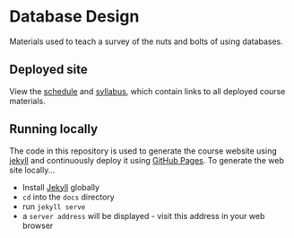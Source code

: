 # Database Design

Materials used to teach a survey of the nuts and bolts of using databases.

## Deployed site

View the [schedule](https://nyu-database-design.github.io/course-materials/) and [syllabus](https://nyu-database-design.github.io/course-materials/syllabus), which contain links to all deployed course materials.

## Running locally

The code in this repository is used to generate the course website using [jekyll](https://jekyllrb.com/) and continuously deploy it using [GitHub Pages](https://pages.github.com). To generate the web site locally...

- Install [Jekyll](https://jekyllrb.com/) globally
- `cd` into the `docs` directory
- run `jekyll serve`
- a `server address` will be displayed - visit this address in your web browser
